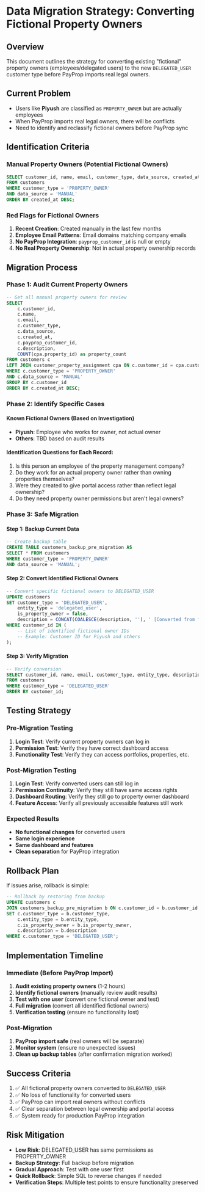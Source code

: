 # Data Migration Strategy: Converting Fictional Property Owners

## Overview
This document outlines the strategy for converting existing "fictional" property owners (employees/delegated users) to the new `DELEGATED_USER` customer type before PayProp imports real legal owners.

## Current Problem
- Users like **Piyush** are classified as `PROPERTY_OWNER` but are actually employees
- When PayProp imports real legal owners, there will be conflicts
- Need to identify and reclassify fictional owners before PayProp sync

## Identification Criteria

### Manual Property Owners (Potential Fictional Owners)
```sql
SELECT customer_id, name, email, customer_type, data_source, created_at
FROM customers
WHERE customer_type = 'PROPERTY_OWNER'
AND data_source = 'MANUAL'
ORDER BY created_at DESC;
```

### Red Flags for Fictional Owners
1. **Recent Creation**: Created manually in the last few months
2. **Employee Email Patterns**: Email domains matching company emails
3. **No PayProp Integration**: `payprop_customer_id` is null or empty
4. **No Real Property Ownership**: Not in actual property ownership records

## Migration Process

### Phase 1: Audit Current Property Owners
```sql
-- Get all manual property owners for review
SELECT
    c.customer_id,
    c.name,
    c.email,
    c.customer_type,
    c.data_source,
    c.created_at,
    c.payprop_customer_id,
    c.description,
    COUNT(cpa.property_id) as property_count
FROM customers c
LEFT JOIN customer_property_assignment cpa ON c.customer_id = cpa.customer_id
WHERE c.customer_type = 'PROPERTY_OWNER'
AND c.data_source = 'MANUAL'
GROUP BY c.customer_id
ORDER BY c.created_at DESC;
```

### Phase 2: Identify Specific Cases

#### Known Fictional Owners (Based on Investigation)
- **Piyush**: Employee who works for owner, not actual owner
- **Others**: TBD based on audit results

#### Identification Questions for Each Record:
1. Is this person an employee of the property management company?
2. Do they work for an actual property owner rather than owning properties themselves?
3. Were they created to give portal access rather than reflect legal ownership?
4. Do they need property owner permissions but aren't legal owners?

### Phase 3: Safe Migration

#### Step 1: Backup Current Data
```sql
-- Create backup table
CREATE TABLE customers_backup_pre_migration AS
SELECT * FROM customers
WHERE customer_type = 'PROPERTY_OWNER'
AND data_source = 'MANUAL';
```

#### Step 2: Convert Identified Fictional Owners
```sql
-- Convert specific fictional owners to DELEGATED_USER
UPDATE customers
SET customer_type = 'DELEGATED_USER',
    entity_type = 'delegated_user',
    is_property_owner = false,
    description = CONCAT(COALESCE(description, ''), ' [Converted from fictional property owner to delegated user]')
WHERE customer_id IN (
    -- List of identified fictional owner IDs
    -- Example: Customer ID for Piyush and others
);
```

#### Step 3: Verify Migration
```sql
-- Verify conversion
SELECT customer_id, name, email, customer_type, entity_type, description
FROM customers
WHERE customer_type = 'DELEGATED_USER'
ORDER BY customer_id;
```

## Testing Strategy

### Pre-Migration Testing
1. **Login Test**: Verify current property owners can log in
2. **Permission Test**: Verify they have correct dashboard access
3. **Functionality Test**: Verify they can access portfolios, properties, etc.

### Post-Migration Testing
1. **Login Test**: Verify converted users can still log in
2. **Permission Continuity**: Verify they still have same access rights
3. **Dashboard Routing**: Verify they still go to property owner dashboard
4. **Feature Access**: Verify all previously accessible features still work

### Expected Results
- **No functional changes** for converted users
- **Same login experience**
- **Same dashboard and features**
- **Clean separation** for PayProp integration

## Rollback Plan

If issues arise, rollback is simple:
```sql
-- Rollback by restoring from backup
UPDATE customers c
JOIN customers_backup_pre_migration b ON c.customer_id = b.customer_id
SET c.customer_type = b.customer_type,
    c.entity_type = b.entity_type,
    c.is_property_owner = b.is_property_owner,
    c.description = b.description
WHERE c.customer_type = 'DELEGATED_USER';
```

## Implementation Timeline

### Immediate (Before PayProp Import)
1. **Audit existing property owners** (1-2 hours)
2. **Identify fictional owners** (manually review audit results)
3. **Test with one user** (convert one fictional owner and test)
4. **Full migration** (convert all identified fictional owners)
5. **Verification testing** (ensure no functionality lost)

### Post-Migration
1. **PayProp import safe** (real owners will be separate)
2. **Monitor system** (ensure no unexpected issues)
3. **Clean up backup tables** (after confirmation migration worked)

## Success Criteria

1. ✅ All fictional property owners converted to `DELEGATED_USER`
2. ✅ No loss of functionality for converted users
3. ✅ PayProp can import real owners without conflicts
4. ✅ Clear separation between legal ownership and portal access
5. ✅ System ready for production PayProp integration

## Risk Mitigation

- **Low Risk**: DELEGATED_USER has same permissions as PROPERTY_OWNER
- **Backup Strategy**: Full backup before migration
- **Gradual Approach**: Test with one user first
- **Quick Rollback**: Simple SQL to reverse changes if needed
- **Verification Steps**: Multiple test points to ensure functionality preserved
